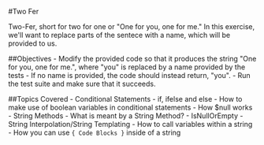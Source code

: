 #Two Fer

Two-Fer, short for two for one or "One for you, one for me." 
In this exercise, we'll want to replace parts of the sentece with a name, which will be provided to us.

##Objectives
    - Modify the provided code so that it produces the string "One for you, one for me.", where "you" is replaced by a name provided by the tests
    - If no name is provided, the code should instead return, "you".
    - Run the test suite and make sure that it succeeds.

##Topics Covered
    - Conditional Statements
        - if, ifelse and else
        - How to make use of boolean variables in conditional statements
        - How $null works
    - String Methods
        - What is meant by a String Method?
        - IsNullOrEmpty
    -String Interpolation/String Templating
        - How to call variables within a string
        - How you can use ```{ Code Blocks }``` inside of a string